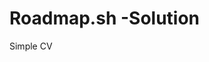 # Roadmap.sh -Solution
<html>
  <head>
    <title>Fronend </title>
  </head>
  <body>
    <a herf="https://github.com/Rudra9Padhan/Roadmap.sh/blob/main/Basic%20HTML%20Website.html"> Simple CV</a>
  </body>
</html>

